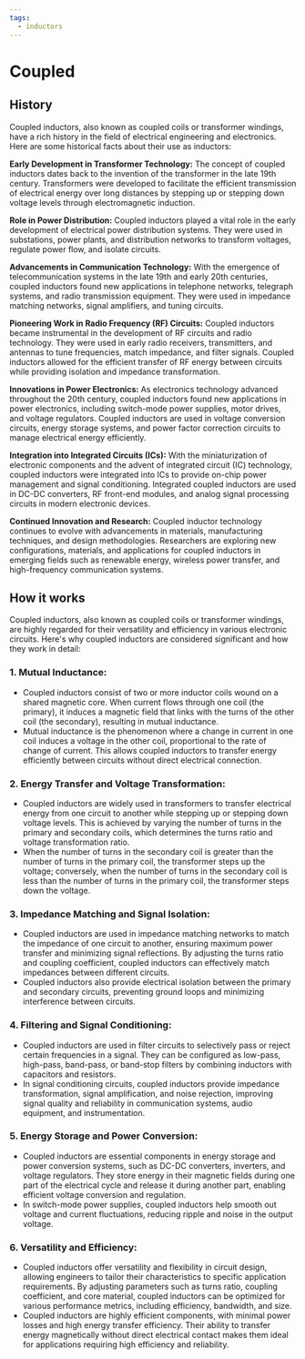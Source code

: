 ```yaml
---
tags:
  - inductors
---
```



# Coupled

## History

Coupled inductors, also known as coupled coils or transformer windings, have a rich history in the field of electrical engineering and electronics. Here are some historical facts about their use as inductors:

**Early Development in Transformer Technology:** The concept of coupled inductors dates back to the invention of the transformer in the late 19th century. Transformers were developed to facilitate the efficient transmission of electrical energy over long distances by stepping up or stepping down voltage levels through electromagnetic induction.

**Role in Power Distribution:** Coupled inductors played a vital role in the early development of electrical power distribution systems. They were used in substations, power plants, and distribution networks to transform voltages, regulate power flow, and isolate circuits.

**Advancements in Communication Technology:** With the emergence of telecommunication systems in the late 19th and early 20th centuries, coupled inductors found new applications in telephone networks, telegraph systems, and radio transmission equipment. They were used in impedance matching networks, signal amplifiers, and tuning circuits.

**Pioneering Work in Radio Frequency (RF) Circuits:** Coupled inductors became instrumental in the development of RF circuits and radio technology. They were used in early radio receivers, transmitters, and antennas to tune frequencies, match impedance, and filter signals. Coupled inductors allowed for the efficient transfer of RF energy between circuits while providing isolation and impedance transformation.

**Innovations in Power Electronics:** As electronics technology advanced throughout the 20th century, coupled inductors found new applications in power electronics, including switch-mode power supplies, motor drives, and voltage regulators. Coupled inductors are used in voltage conversion circuits, energy storage systems, and power factor correction circuits to manage electrical energy efficiently.

**Integration into Integrated Circuits (ICs):** With the miniaturization of electronic components and the advent of integrated circuit (IC) technology, coupled inductors were integrated into ICs to provide on-chip power management and signal conditioning. Integrated coupled inductors are used in DC-DC converters, RF front-end modules, and analog signal processing circuits in modern electronic devices.

**Continued Innovation and Research:** Coupled inductor technology continues to evolve with advancements in materials, manufacturing techniques, and design methodologies. Researchers are exploring new configurations, materials, and applications for coupled inductors in emerging fields such as renewable energy, wireless power transfer, and high-frequency communication systems.

## How it works

Coupled inductors, also known as coupled coils or transformer windings, are highly regarded for their versatility and efficiency in various electronic circuits. Here's why coupled inductors are considered significant and how they work in detail:

### 1. Mutual Inductance:
   - Coupled inductors consist of two or more inductor coils wound on a shared magnetic core. When current flows through one coil (the primary), it induces a magnetic field that links with the turns of the other coil (the secondary), resulting in mutual inductance.
   - Mutual inductance is the phenomenon where a change in current in one coil induces a voltage in the other coil, proportional to the rate of change of current. This allows coupled inductors to transfer energy efficiently between circuits without direct electrical connection.

### 2. Energy Transfer and Voltage Transformation:
   - Coupled inductors are widely used in transformers to transfer electrical energy from one circuit to another while stepping up or stepping down voltage levels. This is achieved by varying the number of turns in the primary and secondary coils, which determines the turns ratio and voltage transformation ratio.
   - When the number of turns in the secondary coil is greater than the number of turns in the primary coil, the transformer steps up the voltage; conversely, when the number of turns in the secondary coil is less than the number of turns in the primary coil, the transformer steps down the voltage.

### 3. Impedance Matching and Signal Isolation:
   - Coupled inductors are used in impedance matching networks to match the impedance of one circuit to another, ensuring maximum power transfer and minimizing signal reflections. By adjusting the turns ratio and coupling coefficient, coupled inductors can effectively match impedances between different circuits.
   - Coupled inductors also provide electrical isolation between the primary and secondary circuits, preventing ground loops and minimizing interference between circuits.

### 4. Filtering and Signal Conditioning:
   - Coupled inductors are used in filter circuits to selectively pass or reject certain frequencies in a signal. They can be configured as low-pass, high-pass, band-pass, or band-stop filters by combining inductors with capacitors and resistors.
   - In signal conditioning circuits, coupled inductors provide impedance transformation, signal amplification, and noise rejection, improving signal quality and reliability in communication systems, audio equipment, and instrumentation.

### 5. Energy Storage and Power Conversion:
   - Coupled inductors are essential components in energy storage and power conversion systems, such as DC-DC converters, inverters, and voltage regulators. They store energy in their magnetic fields during one part of the electrical cycle and release it during another part, enabling efficient voltage conversion and regulation.
   - In switch-mode power supplies, coupled inductors help smooth out voltage and current fluctuations, reducing ripple and noise in the output voltage.

### 6. Versatility and Efficiency:
   - Coupled inductors offer versatility and flexibility in circuit design, allowing engineers to tailor their characteristics to specific application requirements. By adjusting parameters such as turns ratio, coupling coefficient, and core material, coupled inductors can be optimized for various performance metrics, including efficiency, bandwidth, and size.
   - Coupled inductors are highly efficient components, with minimal power losses and high energy transfer efficiency. Their ability to transfer energy magnetically without direct electrical contact makes them ideal for applications requiring high efficiency and reliability.
